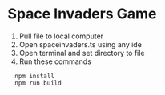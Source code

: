 # Space Invaders Game
1. Pull file to local computer
2. Open spaceinvaders.ts using any ide
3. Open terminal and set directory to file
4. Run these commands
  ``` shell
    npm install 
    npm run build
  ```
